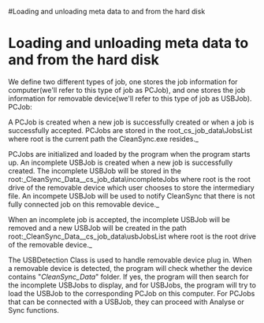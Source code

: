 #Loading and unloading meta data to and from the hard disk
# Loading and unloading meta data to and from the hard disk #
We define two different types of job, one stores the job information for computer(we'll refer to this type of job as PCJob), and one stores the job information for removable device(we'll refer to this type of job as USBJob).
PCJob:

A PCJob is created when a new job is successfully created or when a job is successfully accepted. PCJobs are stored in the root\_cs\_job\_data\JobsList where root is the current path the CleanSync.exe resides._

PCJobs are initialized and loaded by the program when the program starts up. An incomplete USBJob is created when a new job is successfully created. The incomplete USBJob will be stored in the root:\_CleanSync\_Data_\_cs\_job\_data\incompleteJobs where root is the root drive of the removable device which user chooses to store the intermediary file. An incompete USBJob will be used to notify CleanSync that there is not fully connected job on this removable device._

When an incomplete job is accepted, the incomplete USBJob will be removed and a new USBJob will be created in the path root:\_CleanSync\_Data_\_cs\_job\_data\usbJobsList where root is the root drive of the removable device._

The USBDetection Class is used to handle removable device plug in. When a removable device is detected, the program will check whether the device contains "_CleanSync\_Data_" folder. If yes, the program will then search for the incomplete USBJobs to display, and for USBJobs, the program will try to load the USBJob to the corresponding PCJob on this computer. For PCJobs that can be connected with a USBJob, they can proceed with Analyse or Sync functions.